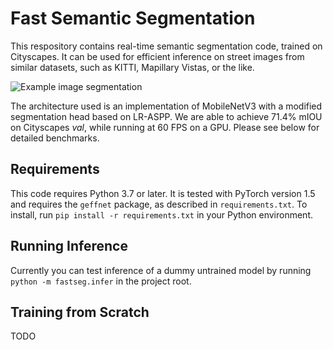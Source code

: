 # Fast Semantic Segmentation

This respository contains real-time semantic segmentation code, trained on Cityscapes. It can be used for efficient inference on street images from similar datasets, such as KITTI, Mapillary Vistas, or the like.

![Example image segmentation](https://i.imgur.com/WspmlwN.jpg)

The architecture used is an implementation of MobileNetV3 with a modified segmentation head based on LR-ASPP. We are able to achieve 71.4% mIOU on Cityscapes _val_, while running at 60 FPS on a GPU. Please see below for detailed benchmarks.

## Requirements

This code requires Python 3.7 or later. It is tested with PyTorch version 1.5 and requires the `geffnet` package, as described in `requirements.txt`. To install, run `pip install -r requirements.txt` in your Python environment.

## Running Inference

Currently you can test inference of a dummy untrained model by running `python -m fastseg.infer` in the project root.

## Training from Scratch

TODO
